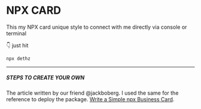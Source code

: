 # NPX CARD
This my NPX card unique style to connect with me directly via console or terminal

👇 just hit 
```bash
npx dethz
```
<hr/>

##### STEPS TO CREATE YOUR OWN
The article written by our friend @jackboberg. I used the same for the reference to deploy the package. 
[Write a Simple npx Business Card](https://studioelsa.se/blog/open-source-oss-npx-business-card). 
